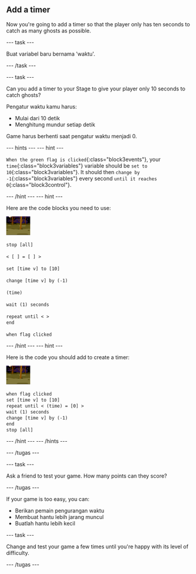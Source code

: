 ## Add a timer

Now you're going to add a timer so that the player only has ten seconds to catch as many ghosts as possible.

\--- task \---

Buat variabel baru bernama 'waktu'.

\--- /task \---

\--- task \---

Can you add a timer to your Stage to give your player only 10 seconds to catch ghosts?

Pengatur waktu kamu harus:

+ Mulai dari 10 detik
+ Menghitung mundur setiap detik

Game harus berhenti saat pengatur waktu menjadi 0.

\--- hints \--- \--- hint \---

`When the green flag is clicked`{:class="block3events"}, your `time`{:class="block3variables"} variable should be `set to 10`{:class="block3variables"}. It should then `change by -1`{:class="block3variables"} every second `until it reaches 0`{:class="block3control"}.

\--- /hint \--- \--- hint \---

Here are the code blocks you need to use:

![ghost-sprite](images/ghost-backdrop.png)

```blocks3
stop [all]

< [ ] = [ ] >

set [time v] to [10]

change [time v] by (-1)

(time)

wait (1) seconds

repeat until < >
end

when flag clicked

```

\--- /hint \--- \--- hint \---

Here is the code you should add to create a timer:

![backdrop icon](images/ghost-backdrop.png)

```blocks3
when flag clicked
set [time v] to [10]
repeat until < (time) = [0] >
wait (1) seconds
change [time v] by (-1)
end
stop [all]
```

\--- /hint \--- \--- /hints \---

\--- /tugas \---

\--- task \---

Ask a friend to test your game. How many points can they score?

\--- /tugas \---

If your game is too easy, you can:

+ Berikan pemain pengurangan waktu
+ Membuat hantu lebih jarang muncul
+ Buatlah hantu lebih kecil

\--- task \---

Change and test your game a few times until you're happy with its level of difficulty.

\--- /tugas \---